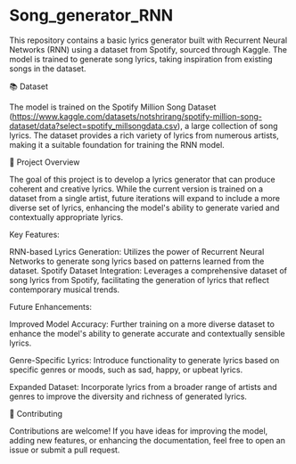 # Song_generator_RNN

This repository contains a basic lyrics generator built with Recurrent Neural Networks (RNN) using a dataset from Spotify, sourced through Kaggle. The model is trained to generate song lyrics, taking inspiration from existing songs in the dataset.

📚 Dataset

The model is trained on the Spotify Million Song Dataset (https://www.kaggle.com/datasets/notshrirang/spotify-million-song-dataset/data?select=spotify_millsongdata.csv), a large collection of song lyrics. The dataset provides a rich variety of lyrics from numerous artists, making it a suitable foundation for training the RNN model.

🚀 Project Overview

The goal of this project is to develop a lyrics generator that can produce coherent and creative lyrics. While the current version is trained on a dataset from a single artist, future iterations will expand to include a more diverse set of lyrics, enhancing the model's ability to generate varied and contextually appropriate lyrics.

Key Features:

RNN-based Lyrics Generation: Utilizes the power of Recurrent Neural Networks to generate song lyrics based on patterns learned from the dataset.
Spotify Dataset Integration: Leverages a comprehensive dataset of song lyrics from Spotify, facilitating the generation of lyrics that reflect contemporary musical trends.

Future Enhancements:

Improved Model Accuracy: Further training on a more diverse dataset to enhance the model's ability to generate accurate and contextually sensible lyrics.

Genre-Specific Lyrics: Introduce functionality to generate lyrics based on specific genres or moods, such as sad, happy, or upbeat lyrics.

Expanded Dataset: Incorporate lyrics from a broader range of artists and genres to improve the diversity and richness of generated lyrics.


🤝 Contributing

Contributions are welcome! If you have ideas for improving the model, adding new features, or enhancing the documentation, feel free to open an issue or submit a pull request.
